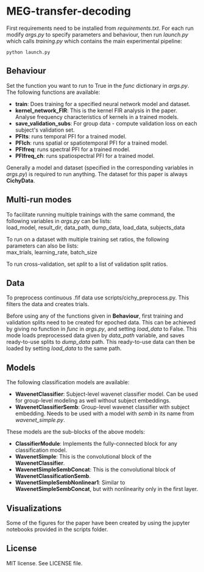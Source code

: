 # MEG-transfer-decoding

First requirements need to be installed from *requirements.txt*.
For each run modify *args.py* to specify parameters and behaviour, then run *launch.py* which calls *training.py* which contains the main experimental pipeline:
```
python launch.py
```

## Behaviour
Set the function you want to run to True in the *func* dictionary in *args.py*.
The following functions are available:
* **train**: Does training for a specified neural network model and dataset.
* **kernel_network_FIR**: This is the kernel FIR analysis in the paper. Analyse frequency characteristics of kernels in a trained models.
* **save_validation_subs**: For group data - compute validation loss on each subject's validation set.
* **PFIts**: runs temporal PFI for a trained model.
* **PFIch**: runs spatial or spatiotemporal PFI for a trained model.
* **PFIfreq**: runs spectral PFI for a trained model.
* **PFIfreq_ch**: runs spatiospectral PFI for a trained model.

Generally a model and dataset (specified in the corresponding variables in *args.py*) is required to run anything. The dataset for this paper is always **CichyData**.

## Multi-run modes
To facilitate running multiple trainings with the same command, the following variables in *args.py* can be lists:  
load_model, result_dir, data_path, dump_data, load_data, subjects_data

To run on a dataset with multiple training set ratios, the following parameters can also be lists:  
max_trials, learning_rate, batch_size

To run cross-validation, set *split* to a list of validation split ratios.

## Data
To preprocess continuous .fif data use scripts/cichy_preprocess.py. This filters the data and creates trials.  

Before using any of the functions given in **Behaviour**, first training and validation splits need to be created for epoched data. This can be achieved by giving no function in *func* in *args.py*, and setting *load_data* to False. This mode loads preprocessed data given by *data_path* variable, and saves ready-to-use splits to *dump_data* path. This ready-to-use data can then be loaded by setting *load_data* to the same path.

## Models
The following classification models are available:
* **WavenetClassifier**: Subject-level wavenet classifier model. Can be used for group-level modeling as well without subject embeddings.
* **WavenetClassifierSemb**: Group-level wavenet classifier with subject embedding. Needs to be used with a model with *semb* in its name from *wavenet_simple.py*.  

These models are the sub-blocks of the above models:
* **ClassifierModule**: Implements the fully-connected block for any classification model.
* **WavenetSimple**: This is the convolutional block of the **WavenetClassifier**.
* **WavenetSimpleSembConcat**: This is the convolutional block of **WavenetClassificationSemb**.
* **WavenetSimpleSembNonlinear1**: Similar to **WavenetSimpleSembConcat**, but with nonlinearity only in the first layer.

## Visualizations
Some of the figures for the paper have been created by using the jupyter notebooks provided in the scripts folder.

## License
MIT license. See LICENSE file.
